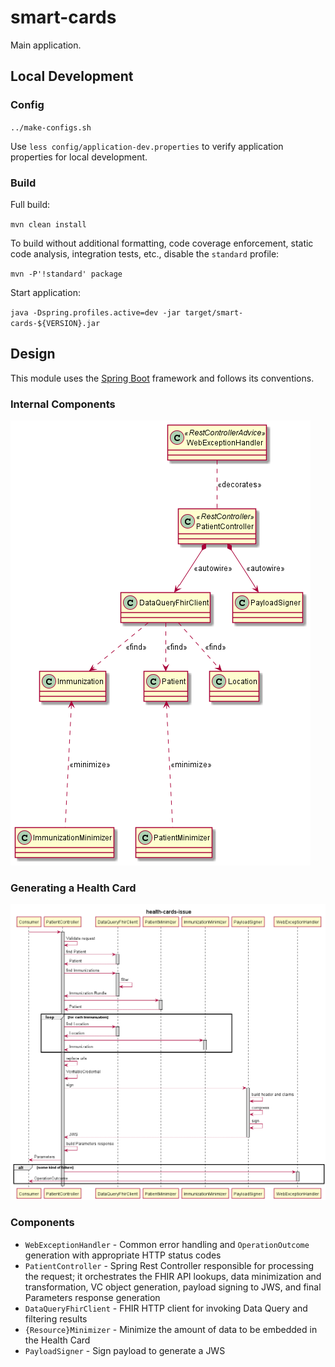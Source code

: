 # smart-cards

Main application.

## Local Development

### Config
`../make-configs.sh`

Use `less config/application-dev.properties` to verify application properties for local development.

### Build

Full build:

`mvn clean install`

To build without additional formatting, code coverage enforcement, static code analysis, integration tests, etc., disable the `standard` profile:

`mvn -P'!standard' package`

Start application:

`java -Dspring.profiles.active=dev -jar target/smart-cards-${VERSION}.jar`

## Design

This module uses the [Spring Boot](https://spring.io/projects/spring-boot) framework and follows its conventions.

### Internal Components

![classes](../src/plantuml/controller-design.png)

### Generating a Health Card

![sequence](../src/plantuml/controller-sequence.png)

### Components

- `WebExceptionHandler` - Common error handling and `OperationOutcome` generation with appropriate HTTP status codes
- `PatientController` - Spring Rest Controller responsible for processing the request; it orchestrates the FHIR API lookups, data minimization and transformation, VC object generation, payload signing to JWS, and final Parameters response generation
- `DataQueryFhirClient` - FHIR HTTP client for invoking Data Query and filtering results
- `{Resource}Minimizer` - Minimize the amount of data to be embedded in the Health Card
- `PayloadSigner` - Sign payload to generate a JWS
